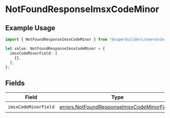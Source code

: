 # NotFoundResponseImsxCodeMinor

## Example Usage

```typescript
import { NotFoundResponseImsxCodeMinor } from "@superbuilders/oneroster/models/errors";

let value: NotFoundResponseImsxCodeMinor = {
  imsxCodeMinorField: [
    {},
  ],
};
```

## Fields

| Field                                                                                                    | Type                                                                                                     | Required                                                                                                 | Description                                                                                              |
| -------------------------------------------------------------------------------------------------------- | -------------------------------------------------------------------------------------------------------- | -------------------------------------------------------------------------------------------------------- | -------------------------------------------------------------------------------------------------------- |
| `imsxCodeMinorField`                                                                                     | [errors.NotFoundResponseImsxCodeMinorField](../../models/errors/notfoundresponseimsxcodeminorfield.md)[] | :heavy_check_mark:                                                                                       | N/A                                                                                                      |
